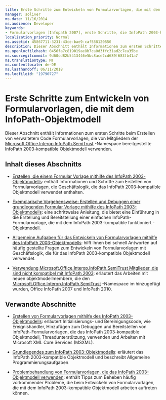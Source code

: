 ```yaml
---
title: Erste Schritte zum Entwickeln von Formularvorlagen, die mit dem InfoPath-Objektmodell
manager: soliver
ms.date: 11/16/2014
ms.audience: Developer
keywords:
- Formularvorlagen [Infopath 2007], erste Schritte, die InfoPath 2003-kompatible Formularvorlagen, erste Schritte
localization_priority: Normal
ms.assetid: 45867711-3231-43ce-bae9-caf588120550
description: Dieser Abschnitt enthält Informationen zum ersten Schritte beim Erstellen von verwaltetem Code Formularvorlagen, die von Mitgliedern der Microsoft.Office.Interop.InfoPath.SemiTrust-Namespace bereitgestellte InfoPath 2003-kompatible Objektmodell verwenden.
ms.openlocfilehash: 0456fa7c819019ae8b7ca0d3ffc31ad2c7ea35be
ms.sourcegitcommit: 9d60cd82b5413446e5bc8ace2cd689f683fb41a7
ms.translationtype: MT
ms.contentlocale: de-DE
ms.lasthandoff: 06/11/2018
ms.locfileid: "19790727"
---
```

# <a name="get-started-developing-form-templates-using-the-infopath-object-model"></a>Erste Schritte zum Entwickeln von Formularvorlagen, die mit dem InfoPath-Objektmodell

Dieser Abschnitt enthält Informationen zum ersten Schritte beim Erstellen von verwaltetem Code Formularvorlagen, die von Mitgliedern der [Microsoft.Office.Interop.InfoPath.SemiTrust](https://msdn.microsoft.com/library/Microsoft.Office.Interop.InfoPath.SemiTrust.aspx) -Namespace bereitgestellte InfoPath 2003-kompatible Objektmodell verwenden. 
  
## <a name="in-this-section"></a>Inhalt dieses Abschnitts

- [Erstellen, die einem Formular Vorlage mithilfe des InfoPath 2003-Objektmodells](how-to-create-a-form-template-using-the-infopath-2003-object-model.md): enthält Informationen und Schritte zum Erstellen von Formularvorlagen, die Geschäftslogik, die das InfoPath 2003-kompatible Objektmodell verwendet enthalten.
    
- [Exemplarische Vorgehensweise: Erstellen und Debuggen einer grundlegenden Formular Vorlage mithilfe des InfoPath 2003-Objektmodells](walkthrough-create-and-debug-basic-form-template-using-infopath-object-model.md): eine schrittweise Anleitung, die bietet eine Einführung in die Erstellung und Bereitstellung einer einfachen InfoPath-Formularvorlage, die mit dem InfoPath 2003-kompatible funktioniert -Objektmodell.
    
- [Allgemeine Aufgaben für das Entwickeln von Formularvorlagen mithilfe des InfoPath 2003-Objektmodells](common-tasks-for-developing-form-templates-using-infopath-object-model.md): hilft Ihnen bei schnell Antworten auf häufig gestellte Fragen zum Entwickeln von Formularvorlagen mit Geschäftslogik, die für das InfoPath 2003-kompatible Objektmodell verwendet.
    
- [Verwendung Microsoft.Office.Interop.InfoPath.SemiTrust Mitglieder, die sind nicht kompatibel mit InfoPath 2003](how-to-use-microsoft-office-interop-infopath-semitrust-members.md): erläutert das Arbeiten mit neuen objektmodellmembern, die den [Microsoft.Office.Interop.InfoPath.SemiTrust](https://msdn.microsoft.com/library/Microsoft.Office.Interop.InfoPath.SemiTrust.aspx) -Namespace im hinzugefügt wurden, Office InfoPath 2007 und InfoPath 2010. 
    
## <a name="related-sections"></a>Verwandte Abschnitte

- [Erstellen von Formularvorlagen mithilfe des InfoPath 2003-Objektmodells](creating-form-templates-using-the-infopath-2003-object-model.md): erläutert Initialisierungs- und Bereinigungscode, wie Ereignishandler, Hinzufügen zum Debuggen und Bereitstellen von InfoPath-Formularvorlagen, die das InfoPath 2003-kompatible Objektmodell, Threadunterstützung, verwenden und Arbeiten mit Microsoft XML Core Services (MSXML).
    
- [Grundlegendes zum InfoPath 2003-Objektmodells](understanding-the-infopath-2003-object-model.md): erläutert das InfoPath 2003-kompatible Objektmodell und beschreibt Allgemeine Programmierungsaufgaben.
    
- [Problembehandlung von Formularvorlagen, die das InfoPath 2003-Objektmodell verwenden](troubleshoot-form-templates-that-use-infopath-object-model.md): enthält Tipps zum Beheben häufig vorkommender Probleme, die beim Entwickeln von Formularvorlagen, die mit dem InfoPath 2003-kompatible Objektmodell arbeiten auftreten können.
    

